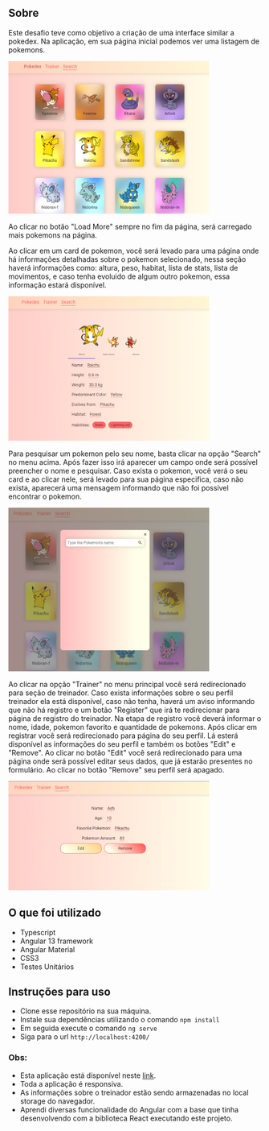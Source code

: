 ## Sobre

Este desafio teve como objetivo a criação de uma interface similar a pokedex. Na aplicação, em sua página inicial podemos ver uma listagem de pokemons. 

<img src="img/home_page.png" alt="drawing" width="400"/>

Ao clicar no botão "Load More" sempre no fim da página, será carregado mais pokemons na página.

Ao clicar em um card de pokemon, você será levado para uma página onde há informações detalhadas sobre o pokemon selecionado, nessa seção haverá informações como: altura, peso, habitat, lista de stats, lista de movimentos, e caso tenha evoluido de algum outro pokemon, essa informação estará disponível.

<img src="img/individual_page.png" alt="drawing" width="400"/>



 Para pesquisar um pokemon pelo seu nome, basta clicar na opção "Search" no menu acima. Após fazer isso irá aparecer um campo onde será possível preencher o nome e pesquisar. Caso exista o pokemon, você verá o seu card e ao clicar nele, será levado para sua página especifica, caso não exista, aparecerá uma mensagem informando que não foi possível encontrar o pokemon.
 
 <img src="img/search_modal.png" alt="drawing" width="400"/>
 
 
Ao clicar na opção "Trainer" no menu principal você será redirecionado para seção de treinador. Caso exista informações sobre o seu perfil treinador ela está disponível, caso não tenha, haverá um aviso informando que não há registro e um botão "Register" que irá te redirecionar para página de registro do treinador. Na etapa de registro você deverá informar o nome, idade, pokemon favorito e quantidade de pokemons. Após clicar em registrar você será redirecionado para página do seu perfil. Lá esterá disponível as informações do seu perfil e também os botões "Edit" e "Remove". Ao clicar no botão "Edit" você será redirecionado para uma página onde será possível editar seus dados, que já estarão presentes no formulário. Ao clicar no botão "Remove" seu perfil será apagado.

<img src="img/trainer_info.png" alt="drawing" width="400"/>



## O que foi utilizado
- Typescript
- Angular 13 framework
- Angular Material 
- CSS3
- Testes Unitários
## Instruções para uso
- Clone esse repositório na sua máquina.
- Instale sua dependências utilizando o comando `npm install`
- Em seguida execute o comando `ng serve`
- Siga para o url `http://localhost:4200/`

### Obs:
- Esta aplicação está disponível neste [link](https://pokedex-challenge-3243.netlify.app/).
- Toda a aplicação é responsiva.
- As informações sobre o treinador estão sendo armazenadas no local storage do navegador.
- Aprendi diversas funcionalidade do Angular com a base que tinha desenvolvendo com a biblioteca React executando este projeto.
